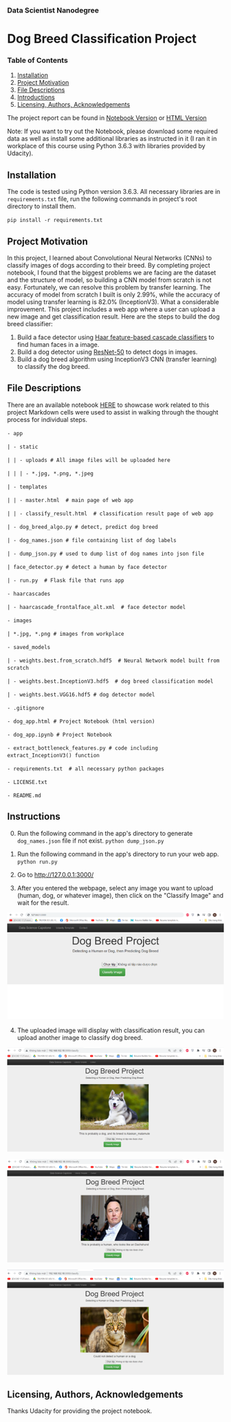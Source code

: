 ### Data Scientist Nanodegree
# Dog Breed Classification Project

### Table of Contents
1. [Installation](#installation)
2. [Project Motivation](#motivation)
3. [File Descriptions](#files)
4. [Introductions](#introductions)
5. [Licensing, Authors, Acknowledgements](#licensing)

The project report can be found in [Notebook Version](dog_app.ipynb) or [HTML Version](dog_app.html)

Note: If you want to try out the Notebook, please download some required data as well as install some additional libraries as instructed in it (I ran it in workplace of this course using Python 3.6.3 with libraries provided by Udacity).

## Installation <a name="installation"></a>

The code is tested using Python version 3.6.3. All necessary libraries are in `requirements.txt` file, run the following commands in project's root directory to install them.

`pip install -r requirements.txt`

## Project Motivation <a name="motivation"></a>

In this project, I learned about Convolutional Neural Networks (CNNs) to classify images of dogs according to their breed. By completing project notebook, I found that the biggest problems we are facing are the dataset and the structure of model, so building a CNN model from scratch is not easy. Fortunately, we can resolve this problem by transfer learning. The accuracy of model from scratch I built is only 2.99%, while the accuracy of model using transfer learning is 82.0% (InceptionV3). What a considerable improvement. This project includes a web app where a user can upload a new image and get classification result. Here are the steps to build the dog breed classifier:
1. Build a face detector using [Haar feature-based cascade classifiers](https://docs.opencv.org/3.4/db/d28/tutorial_cascade_classifier.html) to find human faces in a image.
2. Build a dog detector using [ResNet-50](http://ethereon.github.io/netscope/#/gist/db945b393d40bfa26006) to detect dogs in images.
3. Build a dog breed algorithm using InceptionV3 CNN (transfer learning) to classify the dog breed.

## File Descriptions <a name="files"></a>
There are an available notebook [HERE](dog_app.ipynb) to showcase work related to this project Markdown cells were used to assist in walking through the thought process for individual steps.

`- app`

`| - static`

`| | - uploads # All image files will be uploaded here`

`| | | - *.jpg, *.png, *.jpeg`

`| - templates`

`| | - master.html  # main page of web app`

`| | - classify_result.html  # classification result page of web app`

`| - dog_breed_algo.py # detect, predict dog breed`

`| - dog_names.json # file containing list of dog labels`

`| - dump_json.py # used to dump list of dog names into json file`

`| face_detector.py # detect a human by face detector`

`| - run.py  # Flask file that runs app`


`- haarcascades`

`| - haarcascade_frontalface_alt.xml  # face detector model`


`- images`

`| *.jpg, *.png # images from workplace`


`- saved_models`

`| - weights.best.from_scratch.hdf5  # Neural Network model built from scratch`

`| - weights.best.InceptionV3.hdf5  # dog breed classification model`

`| - weights.best.VGG16.hdf5 # dog detector model`


`- .gitignore`


`- dog_app.html # Project Notebook (html version)`


`- dog_app.ipynb # Project Notebook`


`- extract_bottleneck_features.py # code including extract_InceptionV3() function`


`- requirements.txt  # all necessary python packages`


`- LICENSE.txt`


`- README.md`

## Instructions <a name="introductions"></a>

0. Run the following command in the app's directory to generate `dog_names.json` file if not exist.
	`python dump_json.py`

1. Run the following command in the app's directory to run your web app.
    `python run.py`

2. Go to http://127.0.0.1:3000/

3. After you entered the webpage, select any image you want to upload (human, dog, or whatever image), then click on the "Classify Image" and wait for the result.

![alt text](images/instructor_1.PNG "Upload an image")

4. The uploaded image will display with classification result, you can upload another image to classify dog breed.

![alt text](images/instructor_2.PNG "Classification result - dog")

![alt text](images/human_detected_result.PNG "Classification result - human")

![alt text](images/not_human_dog_result.PNG "Classification result - could not detect")

## Licensing, Authors, Acknowledgements <a name="licensing"></a>
Thanks Udacity for providing the project notebook.
